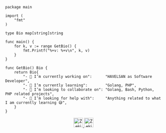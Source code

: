 ```golang
package main

import (
	"fmt"
)

type Bio map[string]string

func main() {
	for k, v := range GetBio() {
		fmt.Printf("%+v: %+v\n", k, v)
	}
}

func GetBio() Bio {
	return Bio{
		"- 🔭 I’m currently working on":      "HAVELSAN as Software Developer",
		"- 🌱 I’m currently learning":        "Golang, PHP",
		"- 👯 I’m looking to collaborate on": "Golang, Bash, Python, PHP related projects",
		"- 🤔 I’m looking for help with":     "Anything related to what I am currently learning 😅",
	}
}
```

<p align="center">
  <a href="https://dev.to/zeki">
    <img src="https://d2fltix0v2e0sb.cloudfront.net/dev-badge.svg" alt="Zeki Ahmet Bayar's DEV Profile" height="30" width="30">
  </a>

  <a href="https://www.linkedin.com/in/zeki-ahmet-bayar-7a8062173/">
    <img src="https://www.vectorlogo.zone/logos/linkedin/linkedin-icon.svg" alt="Zeki Ahmet Bayara's LinkedIn Profile" height="30" width="30">
  </a>
</p>
